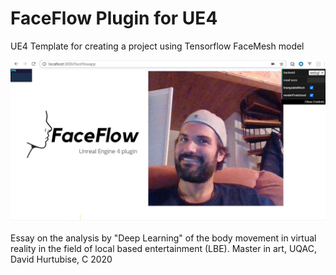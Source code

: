 # FaceFlow Plugin for UE4
UE4 Template for creating a project using Tensorflow FaceMesh model

![FaceFlow Demo server](faceflow-demo.JPG)

Essay on the analysis by "Deep Learning" of the body movement in virtual reality in the field of local based entertainment (LBE). Master in art, UQAC, David Hurtubise, C 2020

